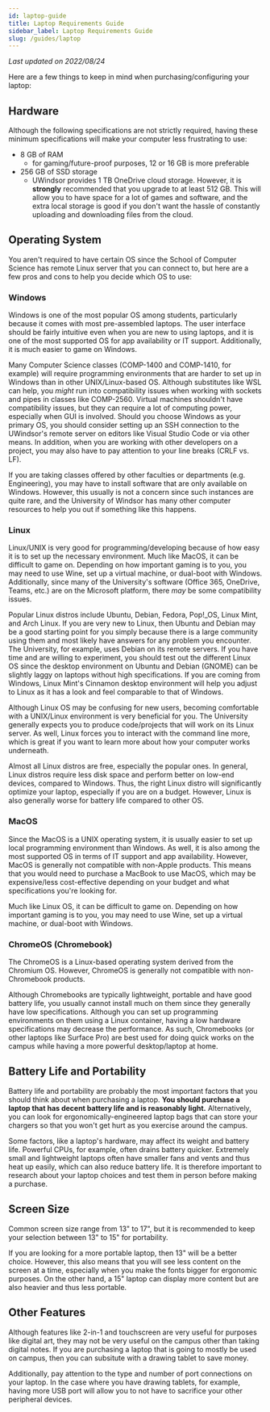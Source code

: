 ```yaml
---
id: laptop-guide
title: Laptop Requirements Guide
sidebar_label: Laptop Requirements Guide
slug: /guides/laptop
---
```


_Last updated on 2022/08/24_

Here are a few things to keep in mind when purchasing/configuring your laptop:

## Hardware

Although the following specifications are not strictly required, having these minimum specifications will make your computer less frustrating to use:

- 8 GB of RAM
    - for gaming/future-proof purposes, 12 or 16 GB is more preferable
- 256 GB of SSD storage
    - UWindsor provides 1 TB OneDrive cloud storage. However, it is **strongly** recommended that you upgrade to at least 512 GB. This will allow you to have space for a lot of games and software, and the extra local storage is good if you don't want the hassle of constantly uploading and downloading files from the cloud.

## Operating System

You aren't required to have certain OS since the School of Computer Science has remote Linux server that you can connect to, but here are a few pros and cons to help you decide which OS to use:

### Windows

Windows is one of the most popular OS among students, particularly because it comes with most pre-assembled laptops. The user interface should be fairly intuitive even when you are new to using laptops, and it is one of the most supported OS for app availability or IT support. Additionally, it is much easier to game on Windows.

Many Computer Science classes (COMP-1400 and COMP-1410, for example) will require programming environments that are harder to set up in Windows than in other UNIX/Linux-based OS. Although substitutes like WSL can help, you _might_ run into compatibility issues when working with sockets and pipes in classes like COMP-2560. Virtual machines shouldn't have compatibility issues, but they can require a lot of computing power, especially when GUI is involved. Should you choose Windows as your primary OS, you should consider setting up an SSH connection to the UWindsor's remote server on editors like Visual Studio Code or via other means. In addition, when you are working with other developers on a project, you may also have to pay attention to your line breaks (CRLF vs. LF).

If you are taking classes offered by other faculties or departments (e.g. Engineering), you may have to install software that are only available on Windows. However, this usually is not a concern since such instances are quite rare, and the University of Windsor has many other computer resources to help you out if something like this happens.

### Linux

Linux/UNIX is very good for programming/developing because of how easy it is to set up the necessary environment. Much like MacOS, it can be difficult to game on. Depending on how important gaming is to you, you may need to use Wine, set up a virtual machine, or dual-boot with Windows. Additionally, since many of the University's software (Office 365, OneDrive, Teams, etc.) are on the Microsoft platform, there _may_ be some compatibility issues.

Popular Linux distros include Ubuntu, Debian, Fedora, Pop!\_OS, Linux Mint, and Arch Linux. If you are very new to Linux, then Ubuntu and Debian may be a good starting point for you simply because there is a large community using them and most likely have answers for any problem you encounter. The University, for example, uses Debian on its remote servers. If you have time and are willing to experiment, you should test out the different Linux OS since the desktop environment on Ubuntu and Debian (GNOME) can be slightly laggy on laptops without high specifications. If you are coming from Windows, Linux Mint's Cinnamon desktop environment will help you adjust to Linux as it has a look and feel comparable to that of Windows.

Although Linux OS may be confusing for new users, becoming comfortable with a UNIX/Linux environment is very beneficial for you. The University generally expects you to produce code/projects that will work on its Linux server. As well, Linux forces you to interact with the command line more, which is great if you want to learn more about how your computer works underneath.

Almost all Linux distros are free, especially the popular ones. In general, Linux distros require less disk space and perform better on low-end devices, compared to Windows. Thus, the right Linux distro will significantly optimize your laptop, especially if you are on a budget. However, Linux is also generally worse for battery life compared to other OS.

### MacOS

Since the MacOS is a UNIX operating system, it is usually easier to set up local programming environment than Windows. As well, it is also among the most supported OS in terms of IT support and app availability. However, MacOS is generally not compatible with non-Apple products. This means that you would need to purchase a MacBook to use MacOS, which may be expensive/less cost-effective depending on your budget and what specifications you're looking for.

Much like Linux OS, it can be difficult to game on. Depending on how important gaming is to you, you may need to use Wine, set up a virtual machine, or dual-boot with Windows.

### ChromeOS (Chromebook)

The ChromeOS is a Linux-based operating system derived from the Chromium OS. However, ChromeOS is generally not compatible with non-Chromebook products.

Although Chromebooks are typically lightweight, portable and have good battery life, you usually cannot install much on them since they generally have low specifications. Although you can set up programming environments on them using a Linux container, having a low hardware specifications may decrease the performance. As such, Chromebooks (or other laptops like Surface Pro) are best used for doing quick works on the campus while having a more powerful desktop/laptop at home.

## Battery Life and Portability

Battery life and portability are probably the most important factors that you should think about when purchasing a laptop. **You should purchase a laptop that has decent battery life and is reasonably light.** Alternatively, you can look for ergonomically-engineered laptop bags that can store your chargers so that you won't get hurt as you exercise around the campus.

Some factors, like a laptop's hardware, may affect its weight and battery life. Powerful CPUs, for example, often drains battery quicker.
Extremely small and lightweight laptops often have smaller fans and vents and thus heat up easily, which can also reduce battery life. It is therefore important to research about your laptop choices and test them in person before making a purchase.

## Screen Size

Common screen size range from 13" to 17", but it is recommended to keep your selection between 13" to 15" for portability.

If you are looking for a more portable laptop, then 13" will be a better choice. However, this also means that you will see less content on the screen at a time, especially when you make the fonts bigger for ergonomic purposes. On the other hand, a 15" laptop can display more content but are also heavier and thus less portable.

## Other Features

Although features like 2-in-1 and touchscreen are very useful for purposes like digital art, they may not be very useful on the campus other than taking digital notes. If you are purchasing a laptop that is going to mostly be used on campus, then you can subsitute with a drawing tablet to save money.

Additionally, pay attention to the type and number of port connections on your laptop. In the case where you have drawing tablets, for example, having more USB port will allow you to not have to sacrifice your other peripheral devices.

